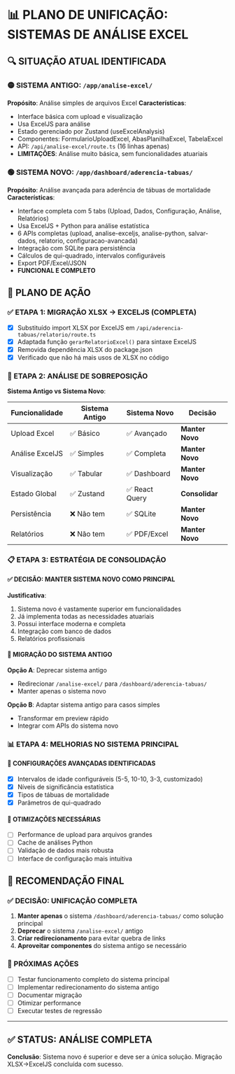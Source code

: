 # 📊 PLANO DE UNIFICAÇÃO: SISTEMAS DE ANÁLISE EXCEL

## 🔍 SITUAÇÃO ATUAL IDENTIFICADA

### 🟡 SISTEMA ANTIGO: `/app/analise-excel/`
**Propósito**: Análise simples de arquivos Excel
**Características**:
- Interface básica com upload e visualização
- Usa ExcelJS para análise
- Estado gerenciado por Zustand (useExcelAnalysis)
- Componentes: FormularioUploadExcel, AbasPlanilhaExcel, TabelaExcel
- API: `/api/analise-excel/route.ts` (16 linhas apenas)
- **LIMITAÇÕES**: Análise muito básica, sem funcionalidades atuariais

### 🟢 SISTEMA NOVO: `/app/dashboard/aderencia-tabuas/`
**Propósito**: Análise avançada para aderência de tábuas de mortalidade
**Características**:
- Interface completa com 5 tabs (Upload, Dados, Configuração, Análise, Relatórios)
- Usa ExcelJS + Python para análise estatística
- 6 APIs completas (upload, analise-exceljs, analise-python, salvar-dados, relatorio, configuracao-avancada)
- Integração com SQLite para persistência
- Cálculos de qui-quadrado, intervalos configuráveis
- Export PDF/Excel/JSON
- **FUNCIONAL E COMPLETO**

## 🎯 PLANO DE AÇÃO

### ✅ ETAPA 1: MIGRAÇÃO XLSX → EXCELJS (COMPLETA)
- [x] Substituído import XLSX por ExcelJS em `/api/aderencia-tabuas/relatorio/route.ts`
- [x] Adaptada função `gerarRelatorioExcel()` para sintaxe ExcelJS
- [x] Removida dependência XLSX do package.json
- [x] Verificado que não há mais usos de XLSX no código

### 🔄 ETAPA 2: ANÁLISE DE SOBREPOSIÇÃO
**Sistema Antigo vs Sistema Novo**:

| Funcionalidade | Sistema Antigo | Sistema Novo | Decisão |
|---|---|---|---|
| Upload Excel | ✅ Básico | ✅ Avançado | **Manter Novo** |
| Análise ExcelJS | ✅ Simples | ✅ Completa | **Manter Novo** |
| Visualização | ✅ Tabular | ✅ Dashboard | **Manter Novo** |
| Estado Global | ✅ Zustand | ✅ React Query | **Consolidar** |
| Persistência | ❌ Não tem | ✅ SQLite | **Manter Novo** |
| Relatórios | ❌ Não tem | ✅ PDF/Excel | **Manter Novo** |

### 📋 ETAPA 3: ESTRATÉGIA DE CONSOLIDAÇÃO

#### ✅ DECISÃO: MANTER SISTEMA NOVO COMO PRINCIPAL
**Justificativa**:
1. Sistema novo é vastamente superior em funcionalidades
2. Já implementa todas as necessidades atuariais
3. Possui interface moderna e completa
4. Integração com banco de dados
5. Relatórios profissionais

#### 🔄 MIGRAÇÃO DO SISTEMA ANTIGO
**Opção A**: Deprecar sistema antigo
- Redirecionar `/analise-excel/` para `/dashboard/aderencia-tabuas/`
- Manter apenas o sistema novo

**Opção B**: Adaptar sistema antigo para casos simples
- Transformar em preview rápido
- Integrar com APIs do sistema novo

### 📊 ETAPA 4: MELHORIAS NO SISTEMA PRINCIPAL

#### 🎯 CONFIGURAÇÕES AVANÇADAS IDENTIFICADAS
- [x] Intervalos de idade configuráveis (5-5, 10-10, 3-3, customizado)
- [x] Níveis de significância estatística
- [x] Tipos de tábuas de mortalidade
- [x] Parâmetros de qui-quadrado

#### 🔧 OTIMIZAÇÕES NECESSÁRIAS
- [ ] Performance de upload para arquivos grandes
- [ ] Cache de análises Python
- [ ] Validação de dados mais robusta
- [ ] Interface de configuração mais intuitiva

## 🎯 RECOMENDAÇÃO FINAL

### ✅ DECISÃO: UNIFICAÇÃO COMPLETA
1. **Manter apenas** o sistema `/dashboard/aderencia-tabuas/` como solução principal
2. **Deprecar** o sistema `/analise-excel/` antigo
3. **Criar redirecionamento** para evitar quebra de links
4. **Aproveitar componentes** do sistema antigo se necessário

### 📝 PRÓXIMAS AÇÕES
- [ ] Testar funcionamento completo do sistema principal
- [ ] Implementar redirecionamento do sistema antigo
- [ ] Documentar migração
- [ ] Otimizar performance
- [ ] Executar testes de regressão

---

## ✅ STATUS: ANÁLISE COMPLETA
**Conclusão**: Sistema novo é superior e deve ser a única solução. Migração XLSX→ExcelJS concluída com sucesso.
